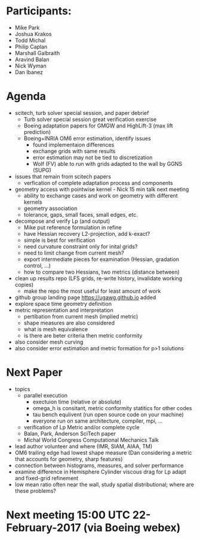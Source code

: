 
# Participants:
 - Mike Park
 - Joshua Krakos
 - Todd Michal
 - Philip Caplan
 - Marshall Galbraith
 - Aravind Balan
 - Nick Wyman
 - Dan Ibanez

# Agenda
- scitech, turb solver special session, and paper debrief 
  - Turb solver special session great verification exercise
  - Boeing adaptation papers for GMGW and HighLift-3 (max lift prediction)
  - Boeing+INRIA OM6 error estimation, identify issues
    - found implementaion differences
    - exchange grids with same results
    - error estimation may not be tied to discretization
    - Wolf (FV) able to run with grids adapted to the wall by GGNS (SUPG)
- issues that remain from scitech papers
  - verfication of complete adaptation process and components
- geometry access with pointwise kernel - Nick 15 min talk next meeting
  - ability to exchange cases and work on geometry with different kernels
  - geometry association
  - tolerance, gaps, small faces, small edges, etc.
- decompose and verify Lp (and output)
  - Mike put reference formulation in refine
  - have Hessian recovery L2-projection, add k-exact?
  - simple is best for verification
  - need curvature constraint only for inital grids?
  - need to limit change from current mesh?
  - export intermediate pieces for examination (Hessian, gradation control, ...)
  - how to compare two Hessians, two metrics (distance between)
- clean up results repo (LFS grids, re-write history, invalidate working copies)
  - make the repo the most useful for least amount of work
- github group landing page https://ugawg.github.io added
- explore space time geometry definition
- metric representation and interpretation
  - pertibation from current mesh (implied metric)
  - shape measures are also considered
  - what is mesh equivalence
  - is there are beter criteria then metric conformity
- also consider mesh curving
- also consider error estimation and metric formation for p>1 solutions

# Next Paper
- topics
  - parallel execution
    - exectuion time (relative or absolute)
    - omega_h is consitant, metric conformity statitics for other codes
    - tau bench equlivent (run open source code on your machine)
    - everyone run on same architecture, compiler, mpi, ...
  - verification of Lp Metric and/or complete cycle
  - Balan, Park, Anderson SciTech paper
  - Michal World Congress Computational Mechanics Talk
- lead author volunteer and where (IMR, SIAM, AIAA, TM)
- OM6 trailing edge had lowest shape measure (Dan considering a metric that accounts for geometry, sharp features)
- connection between histograms, measures, and solver performance
- examine difference in Hemisphere Cylinder viscous drag for Lp adapt and fixed-grid refinement
- low mean ratio often near the wall, study spatial distributional; where are these problems?

# Next meeting 15:00 UTC 22-February-2017 (via Boeing webex)

